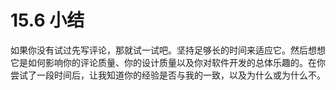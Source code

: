 # 15.6 小结

如果你没有试过先写评论，那就试一试吧。坚持足够长的时间来适应它。然后想想它是如何影响你的评论质量、你的设计质量以及你对软件开发的总体乐趣的。在你尝试了一段时间后，让我知道你的经验是否与我的一致，以及为什么或为什么不。
